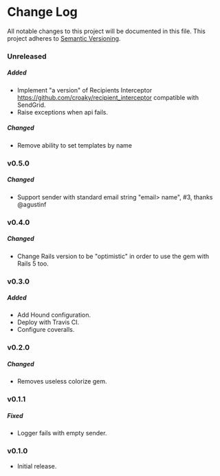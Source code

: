 # Change Log
All notable changes to this project will be documented in this file.
This project adheres to [Semantic Versioning](http://semver.org/).

### Unreleased

##### Added

* Implement "a version" of Recipients Interceptor https://github.com/croaky/recipient_interceptor compatible with SendGrid.
* Raise exceptions when api fails.

##### Changed

* Remove ability to set templates by name

### v0.5.0

##### Changed

* Support sender with standard email string "email> name", #3, thanks @agustinf

### v0.4.0

##### Changed

* Change Rails version to be "optimistic" in order to use the gem with Rails 5 too.

### v0.3.0

##### Added

* Add Hound configuration.
* Deploy with Travis CI.
* Configure coveralls.

### v0.2.0

##### Changed

* Removes useless colorize gem.

### v0.1.1

##### Fixed

* Logger fails with empty sender.

### v0.1.0

* Initial release.
